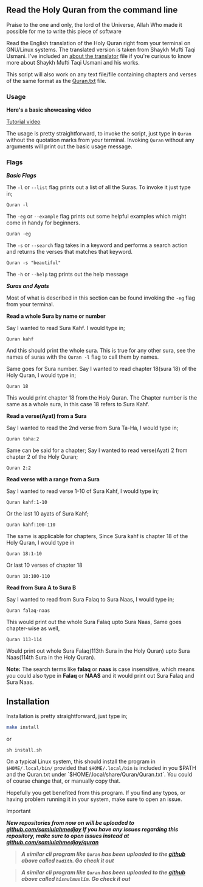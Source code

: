 ## Read the Holy Quran from the command line

Praise to the one and only, the lord of the Universe, Allah Who made it possible for me to write this piece of software

Read the English translation of the Holy Quran right from your terminal on GNU/Linux systems. The translated version is taken from Shaykh Mufti Taqi Usmani. I've included an [about the translator](about-translator.txt) file if you're curious to know more about Shaykh Mufti Taqi Usmani and his works.

This script will also work on any text file/file containing chapters and verses of the same format as the [Quran.txt](Quran.txt) file.

### Usage

**Here's a basic showcasing video**

[Tutorial video](https://youtu.be/EGsrfyhPwIk)


The usage is pretty straightforward, to invoke the script, just type in `Quran` without the quotation marks from your terminal. Invoking `Quran` without any arguments will print out the basic usage message.

### Flags

***Basic Flags***

The `-l` or `--list` flag prints out a list of all the Suras. To invoke it just type in;

```
Quran -l
```

The `-eg` or `--example` flag prints out some helpful examples which might come in handy for beginners.

```
Quran -eg
```

The `-s` or `--search` flag takes in a keyword and performs a search action and returns the verses that matches that keyword.

```
Quran -s "beautiful"
```

The `-h` or `--help` tag prints out the help message


***Suras and Ayats***

Most of what is described in this section can be found invoking the `-eg` flag from your terminal.


**Read a whole Sura by name or number**

Say I wanted to read Sura Kahf. I would type in;

```
Quran kahf
```

And this should print the whole sura. This is true for any other sura, see the names of suras with the `Quran -l` flag to call them by names.

Same goes for Sura number. Say I wanted to read chapter 18(sura 18) of the Holy Quran, I would type in;

```
Quran 18
```

This would print chapter 18 from the Holy Quran. The Chapter number is the same as a whole sura, in this case 18 refers to Sura Kahf.

**Read a verse(Ayat) from a Sura**

Say I wanted to read the 2nd verse from Sura Ta-Ha, I would type in;

```
Quran taha:2
```

Same can be said for a chapter; Say I wanted to read verse(Ayat) 2 from chapter 2 of the Holy Quran;

```
Quran 2:2
```

**Read verse with a range from a Sura**

Say I wanted to read verse 1-10 of Sura Kahf, I would type in;

```
Quran kahf:1-10
```

Or the last 10 ayats of Sura Kahf;

```
Quran kahf:100-110
```

The same is applicable for chapters, Since Sura kahf is chapter 18 of the Holy Quran, I would type in

```
Quran 18:1-10
```

Or last 10 verses of chapter 18

```
Quran 18:100-110
```

**Read from Sura A to Sura B**

Say I wanted to read from Sura Falaq to Sura Naas, I would type in;

```
Quran falaq-naas
```

This would print out the whole Sura Falaq upto Sura Naas, Same goes chapter-wise as well,

```
Quran 113-114
```

Would print out whole Sura Falaq(113th Sura in the Holy Quran) upto Sura Naas(114th Sura in the Holy Quran).

**Note:** The search terms like **falaq** or **naas** is case insensitive, which means you could also type in **Falaq** or **NAAS** and it would print out Sura Falaq and Sura Naas.


## Installation

Installation is pretty straightforward, just type in;

```sh
make install
```
or

```
sh install.sh
```

On a typical Linux system, this should install the program in `$HOME/.local/bin/` provided that `$HOME/.local/bin` is included in you $PATH and the Quran.txt under `$HOME/.local/share/Quran/Quran.txt`. You could of course change that, or manually copy that.

Hopefully you get benefited from this program. If you find any typos, or having problem running it in your system, make sure to open an issue.

> [!IMPORTANT]
> ***New repositories from now on will be uploaded to [github.com/samiulahmedjoy](https://github.com/samiulahmedjoy) If you have any issues regarding this repository, make sure to open issues instead at [github.com/samiulahmedjoy/quran](https://github.com/samiulahmedjoy/quran)***

> ***A similar cli program like `Quran` has been uploaded to the [github](https://github.com/samiulahmedjoy/hadith) above called `hadith`. Go check it out***

> ***A similar cli program like `Quran` has been uploaded to the [github](https://github.com/samiulahmedjoy/hisnulmuslim) above called `hisnulmuslim`. Go check it out***
